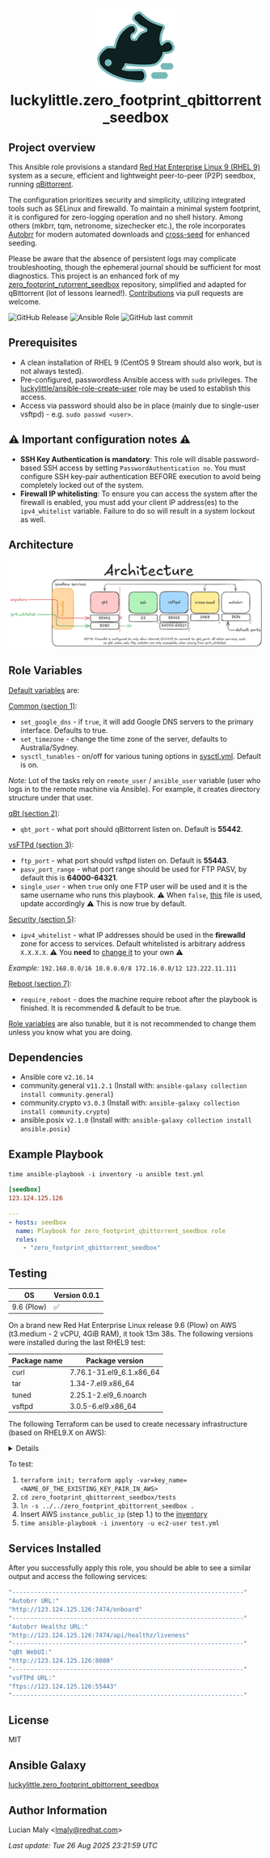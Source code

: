 <h1 align="center">
  <img alt="autobrr logo" src=".github/images/logo.png" width="160px"/><br/>
luckylittle.zero_footprint_qbittorrent_seedbox
</h1>

<p align="center">

Project overview
----------------

This Ansible role provisions a standard [Red Hat Enterprise Linux 9 (RHEL 9)](https://www.redhat.com/en/technologies/linux-platforms/enterprise-linux) system as a secure, efficient and lightweight peer-to-peer (P2P) seedbox, running [qBittorrent](https://www.qbittorrent.org/).

The configuration prioritizes security and simplicity, utilizing integrated tools such as SELinux and firewalld. To maintain a minimal system footprint, it is configured for zero-logging operation and no shell history. Among others (mkbrr, tqm, netronome, sizechecker etc.), the role incorporates [Autobrr](https://github.com/autobrr/autobrr) for modern automated downloads and [cross-seed](https://github.com/cross-seed/cross-seed) for enhanced seeding.

Please be aware that the absence of persistent logs may complicate troubleshooting, though the ephemeral journal should be sufficient for most diagnostics. This project is an enhanced fork of my [zero_footprint_rutorrent_seedbox](https://github.com/luckylittle/zero_footprint_rutorrent_seedbox) repository, simplified and adapted for qBittorrent (lot of lessons learned!). [Contributions](CONTRIBUTING.md) via pull requests are welcome.

</p>

![GitHub Release](https://img.shields.io/github/v/release/luckylittle/zero_footprint_qbittorrent_seedbox?style=for-the-badge) ![Ansible Role](https://img.shields.io/ansible/role/d/luckylittle/zero_footprint_qbittorrent_seedbox?style=for-the-badge) ![GitHub last commit](https://img.shields.io/github/last-commit/luckylittle/zero_footprint_qbittorrent_seedbox?style=for-the-badge)

Prerequisites
-------------

* A clean installation of RHEL 9 (CentOS 9 Stream should also work, but is not always tested).
* Pre-configured, passwordless Ansible access with `sudo` privileges. The [luckylittle/ansible-role-create-user](https://github.com/luckylittle/ansible-role-create-user) role may be used to establish this access.
* Access via password should also be in place (mainly due to single-user vsftpd) - e.g. `sudo passwd <user>`.

:warning: Important configuration notes :warning:
-------------------------------------------------

* **SSH Key Authentication is mandatory**: This role will disable password-based SSH access by setting `PasswordAuthentication no`. You must configure SSH key-pair authentication BEFORE execution to avoid being completely locked out of the system.
* **Firewall IP whitelisting**: To ensure you can access the system after the firewall is enabled, you must add your client IP address(es) to the `ipv4_whitelist` variable. Failure to do so will result in a system lockout as well.

Architecture
------------

![img](architecture.png)

Role Variables
--------------

[Default variables](defaults/main.yml) are:

[Common (section 1)](tasks/01-common.yml):

* `set_google_dns` - if `true`, it will add Google DNS servers to the primary interface. Defaults to true.
* `set_timezone` - change the time zone of the server, defaults to Australia/Sydney.
* `sysctl_tunables` - on/off for various tuning options in [sysctl.yml](vars/sysctl.yml). Default is on.

_Note:_ Lot of the tasks rely on `remote_user` / `ansible_user` variable (user who logs in to the remote machine via Ansible). For example, it creates directory structure under that user.

[qBt (section 2)](tasks/02-qbt.yml):

* `qbt_port` - what port should qBittorrent listen on. Default is **55442**.

[vsFTPd (section 3)](tasks/03-vsftpd.yml):

* `ftp_port` - what port should vsftpd listen on. Default is **55443**.
* `pasv_port_range` - what port range should be used for FTP PASV, by default this is **64000-64321**.
* `single_user` - when `true` only one FTP user will be used and it is the same username who runs this playbook. :warning: When `false`, [this](files/vsftpd/users.txt) file is used, update accordingly :warning: This is now true by default.

[Security (section 5)](tasks/05-security.yml):

* `ipv4_whitelist` - what IP addresses should be used in the **firewalld** zone for access to services. Default whitelisted is arbitrary address `X.X.X.X`. :warning: You **need** to [change it](defaults/main.yml#L19) to your own :warning:

_Example:_ `192.168.0.0/16 10.0.0.0/8 172.16.0.0/12 123.222.11.111`

[Reboot (section 7)](tasks/07-reboot.yml):

* `require_reboot` - does the machine require reboot after the playbook is finished. It is recommended & default to be true.

[Role variables](vars/main.yml) are also tunable, but it is not recommended to change them unless you know what you are doing.

Dependencies
------------

* Ansible core v`2.16.14`
* community.general v`11.2.1` (Install with: `ansible-galaxy collection install community.general`)
* community.crypto v`3.0.3` (Install with: `ansible-galaxy collection install community.crypto`)
* ansible.posix v`2.1.0` (Install with: `ansible-galaxy collection install ansible.posix`)

Example Playbook
----------------

`time ansible-playbook -i inventory -u ansible test.yml`

```ini
[seedbox]
123.124.125.126
```

```yaml
---
- hosts: seedbox
  name: Playbook for zero_footprint_qbittorrent_seedbox role
  roles:
    - "zero_footprint_qbittorrent_seedbox"
```

Testing
-------

|OS        |Version 0.0.1     |
|----------|------------------|
|9.6 (Plow)|:white_check_mark:|

On a brand new Red Hat Enterprise Linux release 9.6 (Plow) on AWS (t3.medium - 2 vCPU, 4GiB RAM), it took 13m 38s.
The following versions were installed during the last RHEL9 test:

|Package name |Package version          |
|-------------|-------------------------|
|curl         |7.76.1-31.el9_6.1.x86_64 |
|tar          |1.34-7.el9.x86_64        |
|tuned        |2.25.1-2.el9_6.noarch    |
|vsftpd       |3.0.5-6.el9.x86_64       |

The following Terraform can be used to create necessary infrastructure (based on RHEL9.X on AWS):

<details>

```hcl
# Configure the AWS Provider
provider "aws" {
  region = "ap-southeast-2"
}

# Variable
variable "key_name" {
  type        = string
  default     = "ec2-pair"
  description = "AWS Key-pair"
}

# Find latest RHEL 9 AMI
data "aws_ami" "rhel9" {
  most_recent = true
  owners      = ["309956199498"] # Red Hat's AWS account ID

  filter {
    name   = "name"
    values = ["RHEL-9*"]
  }

  filter {
    name   = "architecture"
    values = ["x86_64"]
  }

  filter {
    name   = "virtualization-type"
    values = ["hvm"]
  }

  filter {
    name   = "root-device-type"
    values = ["ebs"]
  }
}

# Create a security group
resource "aws_security_group" "rhel9_sg" {
  name        = "rhel9_sg"
  description = "Security group for RHEL 9 EC2 seedbox instance"

  tags = {
    Name = "RHEL9-SecurityGroup"
  }
}

resource "aws_vpc_security_group_ingress_rule" "allow_all" {
  security_group_id = aws_security_group.rhel9_sg.id
  cidr_ipv4         = "0.0.0.0/0"
  ip_protocol       = "-1"
  description       = "Generally a bad practice, but we need to test firewalld functionality"
  tags = {
    Name = "allow_all"
  }
}

resource "aws_vpc_security_group_egress_rule" "allow_all_traffic_ipv4" {
  security_group_id = aws_security_group.rhel9_sg.id
  cidr_ipv4         = "0.0.0.0/0"
  ip_protocol       = "-1" # semantically equivalent to all ports
}

resource "aws_vpc_security_group_egress_rule" "allow_all_traffic_ipv6" {
  security_group_id = aws_security_group.rhel9_sg.id
  cidr_ipv6         = "::/0"
  ip_protocol       = "-1" # semantically equivalent to all ports
}

# Create an EC2 instance
resource "aws_instance" "rhel_instance" {
  ami                    = data.aws_ami.rhel9.id
  instance_type          = "t3.medium"
  vpc_security_group_ids = [aws_security_group.rhel9_sg.id]
  key_name               = var.key_name # Replace with your key pair name

  root_block_device {
    volume_size = 15
    volume_type = "gp3"
    encrypted   = true
    tags = {
      Name = "RHEL-9-Seedbox"
    }
  }

  ebs_block_device {
    device_name           = "/dev/sdb"
    volume_size           = 15
    volume_type           = "gp3"
    encrypted             = true
    delete_on_termination = true
    tags = {
      Name = "RHEL-9-Seedbox"
    }
  }

  user_data = <<EOF
#!/bin/bash
# Log all output for debugging
exec > >(tee /var/log/user-data.log) 2>&1
echo "Starting user data script at $(date)"
# Wait for the EBS volume to be available
echo "Waiting for EBS volume to be available..."
while [ ! -e /dev/nvme1n1 ]; do
  echo "Waiting for /dev/nvme1n1..."
  sleep 5
done
echo "EBS volume /dev/nvme1n1 is available"
# Create partition on the EBS volume
echo "Creating partition on /dev/nvme1n1..."
(
echo n # Add a new partition
echo p # Primary partition
echo 1 # Partition number
echo   # First sector (Accept default: 1)
echo   # Last sector (Accept default: varies)
echo w # Write changes
) | fdisk /dev/nvme1n1
# Wait a moment for the partition to be recognized
sleep 5
# Format the partition with XFS
echo "Formatting /dev/nvme1n1p1 with XFS..."
mkfs.xfs /dev/nvme1n1p1
# Get the UUID of the new partition
echo "Getting UUID of the partition..."
UUID=$(blkid -s UUID -o value /dev/nvme1n1p1)
echo "UUID: $UUID"
# Add entry to /etc/fstab
echo "Adding entry to /etc/fstab..."
echo "UUID=$UUID /home xfs defaults 0 0" >> /etc/fstab
# Create a temporary mount point to preserve existing home data
echo "Creating temporary mount point..."
mkdir -p /mnt/temp_home
# Mount the new volume temporarily
mount /dev/nvme1n1p1 /mnt/temp_home
# Copy existing /home contents to the new volume (if any)
if [ "$(ls -A /home 2>/dev/null)" ]; then
  echo "Copying existing /home contents to new volume..."
  cp -arv /home/* /mnt/temp_home/
fi
# Unmount the temporary mount
umount /mnt/temp_home
rmdir /mnt/temp_home
# Mount the new volume to /home
echo "Mounting new volume to /home..."
mount -av
# Reload systemd daemon
systemctl daemon-reload
# Verify the mount
echo "Verifying mount..."
df -h /home
mount | grep /home
# Restore default SELinux security contexts
restorecon -Rv /home/
echo "User data script completed successfully at $(date)"
# Optional: Create a marker file to indicate completion
touch /var/log/user-data-complete
EOF

  tags = {
    Name        = "RHEL-9-Seedbox"
    Environment = "Dev"
  }
}

# Output the instance details
output "instance_id" {
  value = aws_instance.rhel_instance.id
}

output "instance_public_ip" {
  value = aws_instance.rhel_instance.public_ip
}

output "instance_dns" {
  value = aws_instance.rhel_instance.public_dns
}
```

</details>

To test:

1. `terraform init; terraform apply -var=key_name=<NAME_OF_THE_EXISTING_KEY_PAIR_IN_AWS>`
2. `cd zero_footprint_qbittorrent_seedbox/tests`
3. `ln -s ../../zero_footprint_qbittorrent_seedbox .`
4. Insert AWS `instance_public_ip` (step 1.) to the [inventory](tests/inventory)
5. `time ansible-playbook -i inventory -u ec2-user test.yml`

Services Installed
------------------

After you successfully apply this role, you should be able to see a similar output and access the following services:

```bash
"----------------------------------------------------------------"
"Autobrr URL:"
"http://123.124.125.126:7474/onboard"
"----------------------------------------------------------------"
"Autobrr Healthz URL:"
"http://123.124.125.126:7474/api/healthz/liveness"
"----------------------------------------------------------------"
"qBt WebUI:"
"http://123.124.125.126:8080"
"----------------------------------------------------------------"
"vsFTPd URL:"
"ftps://123.124.125.126:55443"
"----------------------------------------------------------------"
```

License
-------

MIT

Ansible Galaxy
--------------

[luckylittle.zero_footprint_qbittorrent_seedbox](https://galaxy.ansible.com/ui/standalone/roles/luckylittle/zero_footprint_qbittorrent_seedbox/)

Author Information
------------------

Lucian Maly <<lmaly@redhat.com>>

_Last update: Tue 26 Aug 2025 23:21:59 UTC_
